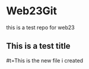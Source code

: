 # Web23Git
this is a test repo for web23 

## This is a test title
#t=This is the new file i created 
